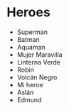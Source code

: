 # Heroes

* Superman
* Batman
* Aquaman
* Mujer Maravilla
* Linterna Verde
* Robin
* Volcán Negro
* Mi heroe
* Aslán
* Edmund
